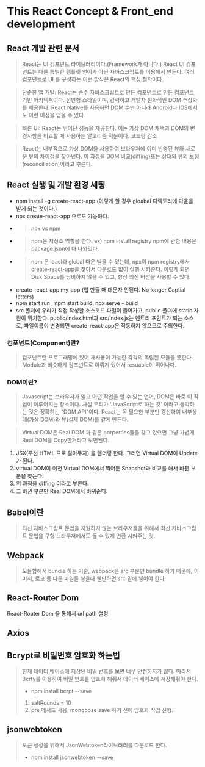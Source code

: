 This React Concept & Front_end development
=============

## React 개발 관련 문서

> React는 UI 컴포넌트 라이브러리이다.(Framework가 아니다.) React UI 컴포넌트는 다른 특별한 템플릿 언어가 아닌 자바스크립트를 이용해서 만든다. 여러 컴포넌트로 UI 를 구성하는 이런 방식은 React의 핵심 철학이다. 

> 단순한 앱 개발: React는 순수 자바스크립트로 만든 컴포넌트로 만든 컴포넌트 기반 아키텍쳐이다. 선언형 스타일이며, 강력하고 개발자 친화적인 DOM 추상화를 제공한다. React Native를 사용하면 DOM 뿐만 아니라 Android나 IOS에서도 이런 이점을 얻을 수 있다. 

> 빠른 UI: React는 뛰어난 성능을 제공한다. 이는 가상 DOM 채택과 DOM의 변경사항을 비교할 때 사용하는 알고리즘 덕분이다. 
> 코드량 감소

>React는 내부적으로 가상 DOM을 사용하여 브라우저에 이미 반영된 뷰와 새로운 뷰의 차이점을 찾아낸다. 이 과정을 DOM 비교(diffing)또는 상태와 뷰의 보정(reconciliation)이라고 부른다.

## React 실행 및 개발 환경 세팅 

- npm install -g create-react-app (이렇게 할 경우 gloabal 디렉토리에 다운을 받게 되는 것이다.)
- npx create-react-app 으로도 가능하다.
-   > npx vs npm
-   > npm은 저장소 역할을 한다. ex) npm install registry npm에 관한 내용은 package.json에 다 나와있다. 
-   > npm 은 loacl과 global 다운 받을 수 있는데, npx이 npm registry에서 create-react-app을 찾아서 다운로드 없이 실행 시켜준다. 이렇게 되면 Disk Space를 낭비하지 않을 수 있고, 항상 최신 버전을 사용할 수 있다. 
- create-react-app my-app (앱 만들 때 대문자 안된다. No longer Captial letters)
- npm start run , npm start build, npx serve - build
- src 폴더에 우리가 직접 작성할 소스코드 파일이 들어가고, public 폴더에 static 자원이 위치한다. public/index.html과 src/index.js는 엔트리 포인트가 되는 소스로, 파일이름이 변경되면 create-react-app은 작동하지 않으므로 주의한다.

### 컴포넌트(Component)란?
> 컴포넌트란 프로그래밍에 있어 재사용이 가능한 각각의 독립된 모듈을 뜻한다. Module과 비슷하게 컴포넌트로 이뤄져 있어서 resuable이 뛰어나다. 

### DOM이란?
> Javascript는 브라우저가 읽고 어떤 작업을 할 수 있는 언어, DOM은 바로 이 작업이 이루어지는 장소이다. 사실 우리가 ‘JavaScript로 하는 것’ 이라고 생각하는 것은 정확히는 “DOM API”이다. 
React는 꼭 필요한 부분만 갱신하여 내부상태(가상 DOM)와 뷰(실제 DOM)를 같게 만든다.  

> Virtual DOM은 Real DOM 과 같은 porperties들을 갖고 있으면 그냥 가볍게 Real DOM을 Copy한거라고 보면된다. 
1. JSX(우선 HTML 으로 알아두자) 을 렌더링 한다. 그러면 Virtual DOM이 Update가 된다.
2. virtual DOM이 이전 Virtual DOM에서 찍어둔 Snapshot과 비교를 해서 바뀐 부분을 찾는다.
3. 위 과정을 diffing 이라고 부른다. 
4. 그 바뀐 부분만 Real DOM에서 바꿔준다. 

## Babel이란 
> 최신 자바스크립트 문법을 지원하지 않는 브라우저들을 위해서 최신 자바스크립트 문법을 구형 브라우저에서도 돌 수 있게 변환 시켜주는 것.

## Webpack 
> 모듈합해서 bundle 하는 기술, 
> webpack은 src 부분만 bundle 하기 때문에, 이미지, 로고 등 다른 파일들 넣을때 웬만하면 src 밑에 넣어야 한다.

## React-Router Dom
React-Router Dom 을 통해서 url path 설정 

## Axios

## Bcrypt로 비밀번호 암호화 하는법 
> 현재 데이터 베이스에 저장된 비밀 번호를 보면 너무 안전하지가 않다. 
> 따라서 Bcrty를 이용하여 비밀 번호를 암호화 해줘서 데이터 베이스에 저장해줘야 한다. 
> - npm install bcrpt --save
> 1. saltRounds = 10
> 2. pre 메서드 사용, mongoose save 하기 전에 암호화 작업 진행. 

## jsonwebtoken
> 토큰 생성을 위해서 JsonWebtoken라이브러리를 다운로드 한다. 
>  - npm install jsonwebtoken --save 

